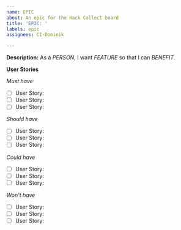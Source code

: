 ```yaml
---
name: EPIC
about: An epic for the Hack Collect board
title: 'EPIC: '
labels: epic
assignees: CI-Dominik

---
```


**Description:**
As a *PERSON*, I want *FEATURE* so that I can *BENEFIT*.

**User Stories**

*Must have*
- [ ] User Story: 
- [ ] User Story: 
- [ ] User Story:

*Should have*
- [ ] User Story: 
- [ ] User Story: 
- [ ] User Story:

*Could have*
- [ ] User Story: 
- [ ] User Story: 
- [ ] User Story:

*Won't have*
- [ ] User Story: 
- [ ] User Story: 
- [ ] User Story:
